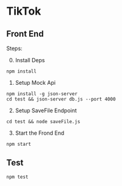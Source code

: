 # TikTok

## Front End

Steps:

0. Install Deps
```
npm install
```

1. Setup Mock Api
```
npm install -g json-server
cd test && json-server db.js --port 4000
```

2. Setup SaveFile Endpoint
```
cd test && node saveFile.js
```

3. Start the Frond End
```
npm start
```

## Test
```
npm test
```
